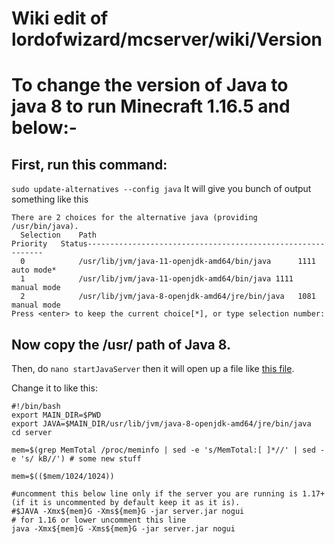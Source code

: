 
# Wiki edit of lordofwizard/mcserver/wiki/Version


# To change the version of Java to java 8 to run Minecraft 1.16.5 and below:-

## First, run this command:
`sudo update-alternatives --config java`
It will give you bunch of output something like this
```
There are 2 choices for the alternative java (providing /usr/bin/java).
  Selection    Path                                            Priority   Status------------------------------------------------------------
  0            /usr/lib/jvm/java-11-openjdk-amd64/bin/java      1111      auto mode* 
  1            /usr/lib/jvm/java-11-openjdk-amd64/bin/java 1111      manual mode
  2            /usr/lib/jvm/java-8-openjdk-amd64/jre/bin/java   1081      manual mode
Press <enter> to keep the current choice[*], or type selection number:
```
## Now copy the /usr/ path of Java 8.

Then, do `nano startJavaServer` then it will open up a file like [this file](https://github.com/lordofwizard/mcserver/blob/main/startJavaServer).

Change it to like this:
```
#!/bin/bash
export MAIN_DIR=$PWD
export JAVA=$MAIN_DIR/usr/lib/jvm/java-8-openjdk-amd64/jre/bin/java
cd server

mem=$(grep MemTotal /proc/meminfo | sed -e 's/MemTotal:[ ]*//' | sed -e 's/ kB//') # some new stuff 

mem=$(($mem/1024/1024))

#uncomment this below line only if the server you are running is 1.17+ (if it is uncommented by default keep it as it is).
#$JAVA -Xmx${mem}G -Xms${mem}G -jar server.jar nogui
# for 1.16 or lower uncomment this line
java -Xmx${mem}G -Xms${mem}G -jar server.jar nogui
```

